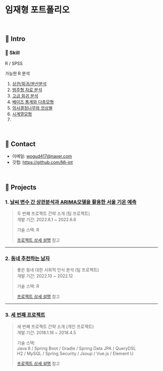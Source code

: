 # 임재형 포트폴리오

</br>

## :pushpin: Intro

### :book: Skill 

R / SPSS

가능한 R 분석
1. [상관/회귀/분산분석](https://github.com/Mi-int/R-Base/blob/main/R-3.R)
2. [범주형 자료 분석](https://github.com/Mi-int/R-Base/blob/main/R-4.R)
3. [고급 회귀 분석](https://github.com/Mi-int/R-Base/commit/1bf9e31a06861b0f2a1e54493f0d41dd244570c5)
4. [베이즈 통계와 다층모형](https://github.com/Mi-int/R-Base/commit/785c6689244a232bd1cf960826909412f194fc65)
5. [의사결정나무와 앙상블](https://github.com/Mi-int/R-Base/blob/main/R-8.R)
6. [시계열모형](https://github.com/Mi-int/R-Base/blob/main/R-ts.R)
7.

</br>

## :pushpin: Contact
- 이메일: wogud417@naver.com
- 깃헙: https://github.com/Mi-int

</br>

## :pushpin: Projects
### 1. [날씨 변수 간 상관분석과 ARIMA모델을 활용한 서울 기온 예측](https://github.com/Mi-int/R-Base/blob/main/Seoul%20Temp.R)
>두 번째 프로젝트 간략 소개  (팀 프로젝트)  
>개발 기간: 2022.6.1 ~ 2022.6.8  
>  
>기술 스택:   R
>
>  
>[프로젝트 상세 설명](https://github.com/Integerous/goQuality) 참고

---
### 2. [동네 추천하는 남자](https://github.com/Mi-int/R-Base/blob/main/DongChu)
>좋은 동네 대한 사회적 인식 분석 (팀 프로젝트)  
>개발 기간: 2022.10 ~ 2022.12  
>  
>기술 스택:   R
>
>  
>[프로젝트 상세 설명](https://github.com/Mi-int) 참고

---
### 3. [세 번째 프로젝트]()
>세 번째 프로젝트 간략 소개  (개인 프로젝트)  
>개발 기간: 2018.1.18 ~ 2018.4.5  
>  
>기술 스택:  
>Java 8 / Spring Boot / Gradle / Spring Data JPA / QueryDSL  
>H2 / MySQL / Spring Security / Jsoup / Vue.js / Element U  
>  
>[프로젝트 상세 설명](https://github.com/Integerous/goQuality) 참고
